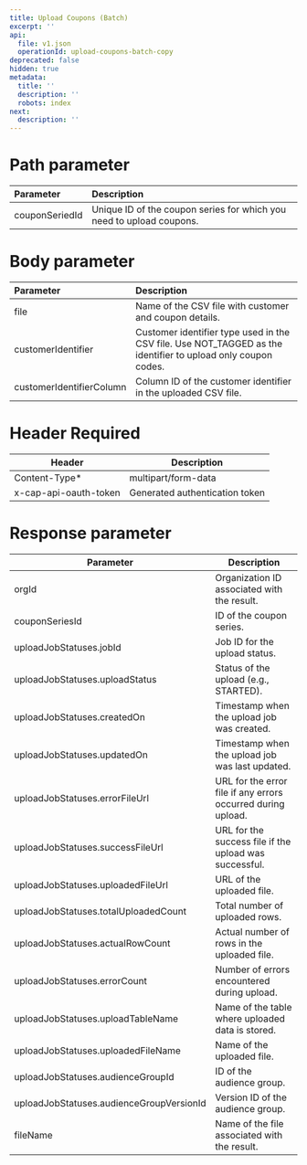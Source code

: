 ```yaml
---
title: Upload Coupons (Batch)
excerpt: ''
api:
  file: v1.json
  operationId: upload-coupons-batch-copy
deprecated: false
hidden: true
metadata:
  title: ''
  description: ''
  robots: index
next:
  description: ''
---
```

# Path parameter

| Parameter      | Description                                                          |
| :------------- | :------------------------------------------------------------------- |
| couponSeriedId | Unique ID of the coupon series for which you need to upload coupons. |

# Body parameter

| Parameter                | Description                                                                                                   |
| :----------------------- | :------------------------------------------------------------------------------------------------------------ |
| file                     | Name of the CSV file with customer and coupon details.                                                        |
| customerIdentifier       | Customer identifier type used in the CSV file. Use NOT\_TAGGED as the identifier to upload only coupon codes. |
| customerIdentifierColumn | Column ID of the customer identifier in the uploaded CSV file.                                                |

# Header Required

| Header                | Description                    |
| --------------------- | ------------------------------ |
| Content-Type\*        | multipart/form-data            |
| x-cap-api-oauth-token | Generated authentication token |

# Response parameter

| Parameter                                | Description                                                  |
| ---------------------------------------- | ------------------------------------------------------------ |
| orgId                                    | Organization ID associated with the result.                  |
| couponSeriesId                           | ID of the coupon series.                                     |
| uploadJobStatuses.jobId                  | Job ID for the upload status.                                |
| uploadJobStatuses.uploadStatus           | Status of the upload (e.g., STARTED).                        |
| uploadJobStatuses.createdOn              | Timestamp when the upload job was created.                   |
| uploadJobStatuses.updatedOn              | Timestamp when the upload job was last updated.              |
| uploadJobStatuses.errorFileUrl           | URL for the error file if any errors occurred during upload. |
| uploadJobStatuses.successFileUrl         | URL for the success file if the upload was successful.       |
| uploadJobStatuses.uploadedFileUrl        | URL of the uploaded file.                                    |
| uploadJobStatuses.totalUploadedCount     | Total number of uploaded rows.                               |
| uploadJobStatuses.actualRowCount         | Actual number of rows in the uploaded file.                  |
| uploadJobStatuses.errorCount             | Number of errors encountered during upload.                  |
| uploadJobStatuses.uploadTableName        | Name of the table where uploaded data is stored.             |
| uploadJobStatuses.uploadedFileName       | Name of the uploaded file.                                   |
| uploadJobStatuses.audienceGroupId        | ID of the audience group.                                    |
| uploadJobStatuses.audienceGroupVersionId | Version ID of the audience group.                            |
| fileName                                 | Name of the file associated with the result.                 |